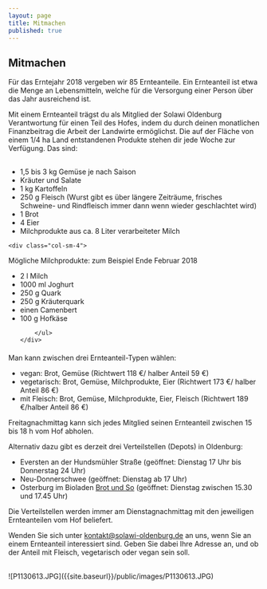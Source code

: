 ```yaml
---
layout: page
title: Mitmachen
published: true
---
```





## Mitmachen

Für das Erntejahr 2018 vergeben wir 85 Ernteanteile. Ein Ernteanteil ist etwa die Menge an Lebensmitteln, welche für die Versorgung einer Person über das Jahr ausreichend ist.

Mit einem Ernteanteil trägst du als Mitglied der Solawi Oldenburg Verantwortung für einen Teil des Hofes, indem du durch deinen monatlichen Finanzbeitrag die Arbeit der Landwirte ermöglichst. Die auf der Fläche von einem 1/4 ha Land entstandenen Produkte stehen dir jede Woche zur Verfügung. Das sind:

<div class="row" style="margin-top:30px; margin-bottom:20px">
	<div class="col-sm-4">
		<ul class="minus_left">
<li>1,5 bis 3 kg Gemüse je nach Saison</li>
<li>Kräuter und Salate</li>
<li>1 kg Kartoffeln</li>

<li>250 g Fleisch (Wurst gibt es über längere Zeiträume, frisches Schweine- und Rindfleisch immer dann wenn wieder geschlachtet wird)</li>
<li>1 Brot</li>
<li>4 Eier</li>
<li>Milchprodukte aus ca. 8 Liter verarbeiteter Milch</li>
		</ul>
	</div>
	
	<div class="col-sm-4">
Mögliche Milchprodukte: zum Beispiel Ende Februar 2018
		<ul class="minus_left">
<li>2 l Milch</li>
<li>1000 ml Joghurt</li>
<li>250 g Quark</li>
<li>250 g Kräuterquark</li>
<li>einen Camenbert</li>
<li>100 g Hofkäse</li>

	
		</ul>
	</div>
</div>

Man kann zwischen drei Ernteanteil-Typen wählen:
- vegan: Brot, Gemüse (Richtwert 118 €/ halber Anteil 59 €)
- vegetarisch: Brot, Gemüse, Milchprodukte, Eier (Richtwert 173 €/ halber Anteil 86 €)
- mit Fleisch: Brot, Gemüse, Milchprodukte, Eier, Fleisch (Richtwert 189 €/halber Anteil 86 €)

Freitagnachmittag kann sich jedes Mitglied seinen Ernteanteil zwischen 15 bis 18 h vom Hof abholen.

Alternativ dazu gibt es derzeit drei Verteilstellen (Depots) in Oldenburg:  
- Eversten an der Hundsmühler Straße (geöffnet: Dienstag 17 Uhr bis Donnerstag 24 Uhr)
- Neu-Donnerschwee (geöffnet: Dienstag ab 17 Uhr)
- Osterburg im Bioladen [Brot und So](http://kostbar-oldenburg.de/partner/brot-so/) (geöffnet: Dienstag zwischen 15.30 und 17.45 Uhr)

Die Verteilstellen werden immer am Dienstagnachmittag mit den jeweiligen Ernteanteilen vom Hof beliefert.

Wenden Sie sich unter [kontakt@solawi-oldenburg.de](mailto:kontakt@solawi-oldenburg.de) an uns, wenn Sie an einem Ernteanteil interessiert sind. Geben Sie dabei Ihre Adresse an, und ob der Anteil mit Fleisch, vegetarisch oder vegan sein soll.

<br>
![P1130613.JPG]({{site.baseurl}}/public/images/P1130613.JPG)
